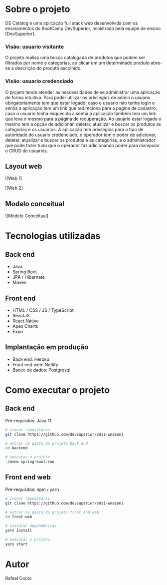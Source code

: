 # Sobre o projeto

DS Catalog é uma aplicação full stack web desenvolvida com os ensinamentos do BootCamp DevSuperior, ministrado pela equipe de ensino [DevSuperior].

### Visão: usuario visitante
O projeto realisa uma busca catalogada de produtos que podem ser filtrados por nome e categorias, ao clicar em um determinado produto abre-se a descrição do produto escolhido.

### Visão: usuario credenciado 
O projeto tende atender as nescessidades de se administrar uma aplicação de forma intuitiva. Para poder utilizar os privilegios de admin o usuario obrigatoriamente tem que estar logado,
caso o usuario não tenha login e senha a aplicação tem um link que redireciona para a pagina de cadastro, caso o usuario tenha esquecido a senha a aplicação também tem um link que 
leva o mesmo para a página de recuperação. Ao usuario estar logado o mesmo tem a opção de adicionar, deletar, atualizar e buscar os produtos as categorias e os usuarios. A aplicação tem privilegios
para o tipo de autoridade do usuario credenciado, o operador tem o poder de adicionar, deletar, atualizar e buscar os produtos e as categorias, e o administrador que pode fazer tudo que o operador faz
adicionando poder para manipular o CRUD de usuarios.

## Layout web
![Web 1]

![Web 2]

## Modelo conceitual
![Modelo Conceitual]

# Tecnologias utilizadas
## Back end
- Java
- Spring Boot
- JPA / Hibernate
- Maven
## Front end
- HTML / CSS / JS / TypeScript
- ReactJS
- React Native
- Apex Charts
- Expo
## Implantação em produção
- Back end: Heroku
- Front end web: Netlify
- Banco de dados: Postgresql

# Como executar o projeto

## Back end
Pré-requisitos: Java 11

```bash
# clonar repositório
git clone https://github.com/devsuperior/sds1-wmazoni

# entrar na pasta do projeto back end
cd backend

# executar o projeto
./mvnw spring-boot:run
```

## Front end web
Pré-requisitos: npm / yarn

```bash
# clonar repositório
git clone https://github.com/devsuperior/sds1-wmazoni

# entrar na pasta do projeto front end web
cd front-web

# instalar dependências
yarn install

# executar o projeto
yarn start
```
# Autor
Rafael Couto
